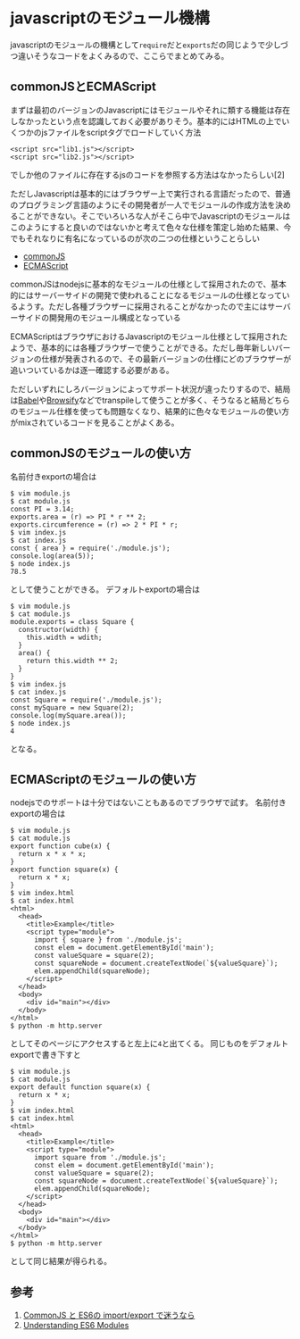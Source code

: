 # javascriptのモジュール機構

javascriptのモジュールの機構として`require`だと`exports`だの同じようで少しづつ違いそうなコードをよくみるので、ここらでまとめてみる。

## commonJSとECMAScript

まずは最初のバージョンのJavascriptにはモジュールやそれに類する機能は存在しなかったという点を認識しておく必要がありそう。基本的にはHTMLの上でいくつかのjsファイルをscriptタグでロードしていく方法

```
<script src="lib1.js"></script>
<script src="lib2.js"></script>
```

でしか他のファイルに存在するjsのコードを参照する方法はなかったらしい[2]

ただしJavascriptは基本的にはブラウザー上で実行される言語だったので、普通のプログラミング言語のようにその開発者が一人でモジュールの作成方法を決めることができない。そこでいろいろな人がそこら中でJavascriptのモジュールはこのようにすると良いのではないかと考えて色々な仕様を策定し始めた結果、今でもそれなりに有名になっているのが次の二つの仕様ということらしい

- [commonJS](https://en.wikipedia.org/wiki/CommonJS)
- [ECMAScript](https://ja.wikipedia.org/wiki/ECMAScript)

commonJSはnodejsに基本的なモジュールの仕様として採用されたので、基本的にはサーバーサイドの開発で使われることになるモジュールの仕様となっているようす。ただし各種ブラウザーに採用されることがなかったので主にはサーバーサイドの開発用のモジュール構成となっている

ECMAScriptはブラウザにおけるJavascriptのモジュール仕様として採用されたようで、基本的には各種ブラウザーで使うことができる。ただし毎年新しいバージョンの仕様が発表されるので、その最新バージョンの仕様にどのブラウザーが追いついているかは逐一確認する必要がある。

ただしいずれにしろバージョンによってサポート状況が違ったりするので、結局は[Babel](https://babeljs.io/)や[Browsify](http://browserify.org/)などでtranspileして使うことが多く、そうなると結局どちらのモジュール仕様を使っても問題なくなり、結果的に色々なモジュールの使い方がmixされているコードを見ることがよくある。

## commonJSのモジュールの使い方

名前付きexportの場合は

```
$ vim module.js
$ cat module.js
const PI = 3.14;
exports.area = (r) => PI * r ** 2;
exports.circumference = (r) => 2 * PI * r;
$ vim index.js
$ cat index.js
const { area } = require('./module.js');
console.log(area(5));
$ node index.js
78.5
```

として使うことができる。
デフォルトexportの場合は

```
$ vim module.js
$ cat module.js
module.exports = class Square {
  constructor(width) {
    this.width = wdith;
  }
  area() {
    return this.width ** 2;
  }
}
$ vim index.js
$ cat index.js
const Square = require('./module.js');
const mySquare = new Square(2);
console.log(mySquare.area());
$ node index.js
4
```

となる。

## ECMAScriptのモジュールの使い方

nodejsでのサポートは十分ではないこともあるのでブラウザで試す。
名前付きexportの場合は

```
$ vim module.js
$ cat module.js
export function cube(x) {
  return x * x * x;
}
export function square(x) {
  return x * x;
}
$ vim index.html
$ cat index.html
<html>
  <head>
    <title>Example</title>
    <script type="module">
      import { square } from './module.js';
      const elem = document.getElementById('main');
      const valueSquare = square(2);
      const squareNode = document.createTextNode(`${valueSquare}`);
      elem.appendChild(squareNode);
    </script>
  </head>
  <body>
    <div id="main"></div>
  </body>
</html>
$ python -m http.server
```

としてそのページにアクセスすると左上に`4`と出てくる。
同じものをデフォルトexportで書き下すと

```
$ vim module.js
$ cat module.js
export default function square(x) {
  return x * x;
}
$ vim index.html
$ cat index.html
<html>
  <head>
    <title>Example</title>
    <script type="module">
      import square from './module.js';
      const elem = document.getElementById('main');
      const valueSquare = square(2);
      const squareNode = document.createTextNode(`${valueSquare}`);
      elem.appendChild(squareNode);
    </script>
  </head>
  <body>
    <div id="main"></div>
  </body>
</html>
$ python -m http.server
```

として同じ結果が得られる。

## 参考

1. [CommonJS と ES6の import/export で迷うなら](https://qiita.com/rooooomania/items/4c999d93ae745e9d8657)
1. [Understanding ES6 Modules](https://www.sitepoint.com/understanding-es6-modules/)
